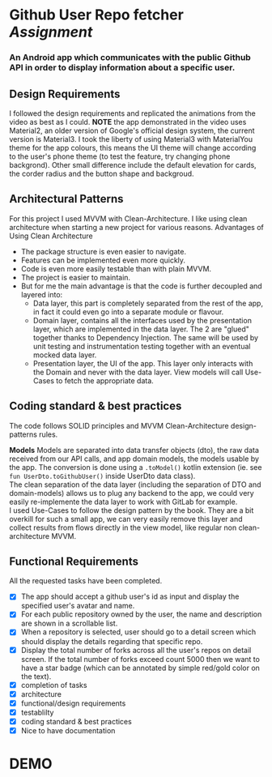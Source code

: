 # Github User Repo fetcher *Assignment*
### An Android app which communicates with the public Github API in	order to display information about a specific user.

##	Design Requirements
I followed the design requirements and replicated the animations from the video as best as I could.
**NOTE** the app demonstrated in the video uses Material2, an older version of Google's official design system, the current version is Material3. I took the liberty of using Material3 with MaterialYou theme for the app colours, this means the UI theme will change according to the user's phone theme (to test the feature, try changing phone backgrond). Other small difference include the default elevation for cards, the corder radius and the button shape and backgroud.

##	Architectural Patterns
For this project I used MVVM with Clean-Architecture.
I like using clean architecture when starting a new project for various reasons.
Advantages of Using Clean Architecture
- The package structure is even easier to navigate.
- Features can be implemented even more quickly.
- Code is even more easily testable than with plain MVVM.
- The project is easier to maintain.
- But for me the main advantage is that the code is further decoupled and layered into:
    - Data layer, this part is completely separated from the rest of the app, in fact it could even go into a separate module or flavour.
    - Domain layer, contains all the interfaces used by the presentation layer, which are implemented in the data layer.
      The 2 are "glued" together thanks to Dependency Injection. The same will be used by unit testing and instrumentation testing together with an eventual mocked data layer.
    - Presentation layer, the UI of the app. This layer only interacts with the Domain and never with the data layer. View models will call Use-Cases to fetch the appropriate data.

##	Coding standard & best practices
The code follows SOLID principles and MVVM Clean-Architecture design-patterns rules.

**Models**
Models are separated into data transfer objects (dto), the raw data received from our API calls, and app domain models, the models usable by the app. The conversion is done using a `.toModel()` kotlin extension (ie. see `fun UserDto.toGithubUser()` inside UserDto data class).
<br>
The clean separation of the data layer (including the separation of DTO and domain-models) allows us to plug any backend to the app, we could very easily re-implemente the data layer to work with GitLab for example.
<br>
I used Use-Cases to follow the design pattern by the book. They are a bit overkill for such a small app, we can very easily remove this layer and collect results from flows directly in the view model, like regular non clean-architecture MVVM.

##	Functional	Requirements
All the requested tasks have been completed.
- [x] The app should accept	a github user's id as input and display the specified user's avatar and name.
- [x] For each public repository owned by the user, the name and description are shown in a scrollable list.
- [x] When a repository is selected, user should go to a detail screen which should display the details regarding that specific repo.
- [x] Display the total number of forks across all the user's repos on detail screen. If the total number of forks exceed count 5000 then we want to have a star badge (which can be annotated by simple red/gold color on the text).
- [x] completion of tasks
- [x] architecture
- [x] functional/design	requirements
- [x] testablilty
- [x] coding standard & best practices
- [x] Nice to have documentation

# DEMO
